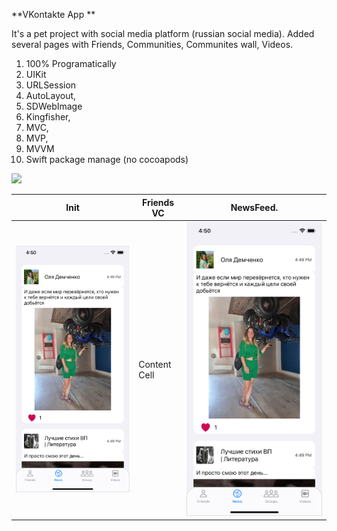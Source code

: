 **VKontakte App **

It's a pet project with social media platform (russian social media). Added several pages with Friends, Communities, Communites wall, Videos.

1. 100% Programatically
2. UIKit
3. URLSession
4. AutoLayout,
5. SDWebImage
6. Kingfisher,
7. MVC,
8. MVP,
9. MVVM
10. Swift package manage (no cocoapods)

![](vk-client/init.gif)  

| Init                  | Friends VC    |   NewsFeed.        |
| ----------------------| ------------- |--------------------|
| ![](screenshot2.png)  | Content Cell  |![](screenshot2.png)|

